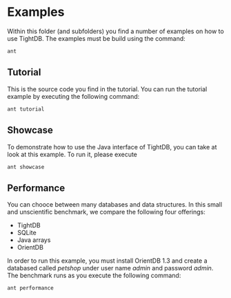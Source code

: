 Examples
========
Within this folder (and subfolders) you find a number of examples on
how to use TightDB. The examples must be build using the command:

    ant


Tutorial
--------
This is the source code you find in the tutorial. You can run the
tutorial example by executing the following command:

    ant tutorial


Showcase
--------
To demonstrate how to use the Java interface of TightDB, you can take
at look at this example. To run it, please execute

    ant showcase


Performance
-----------
You can chooce between many databases and data structures. In this
small and unscientific benchmark, we compare the following four
offerings:

* TightDB
* SQLite
* Java arrays
* OrientDB

In order to run this example, you must install OrientDB 1.3 and create
a databased called _petshop_ under user name _admin_ and password
_admin_. The benchmark runs as you execute the following command:

    ant performance

